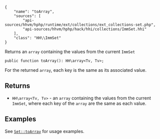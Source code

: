 ``` yamlmeta
{
    "name": "toArray",
    "sources": [
        "api-sources/hhvm/hphp/runtime/ext/collections/ext_collections-set.php",
        "api-sources/hhvm/hphp/hack/hhi/collections/ImmSet.hhi"
    ],
    "class": "HH\\ImmSet"
}
```




Returns an ` array ` containing the values from the current `` ImmSet ``




``` Hack
public function toArray(): HH\array<Tv, Tv>;
```




For the returned ` array `, each key is the same as its associated value.




## Returns




+ ` HH\array<Tv, Tv> ` - an `` array `` containing the values from the current ``` ImmSet ```,
  where each key of the ```` array ```` are the same as each value.




## Examples




See [` Set::toArray `](</hack/reference/class/Set/toArray/#examples>) for usage examples.
<!-- HHAPIDOC -->
